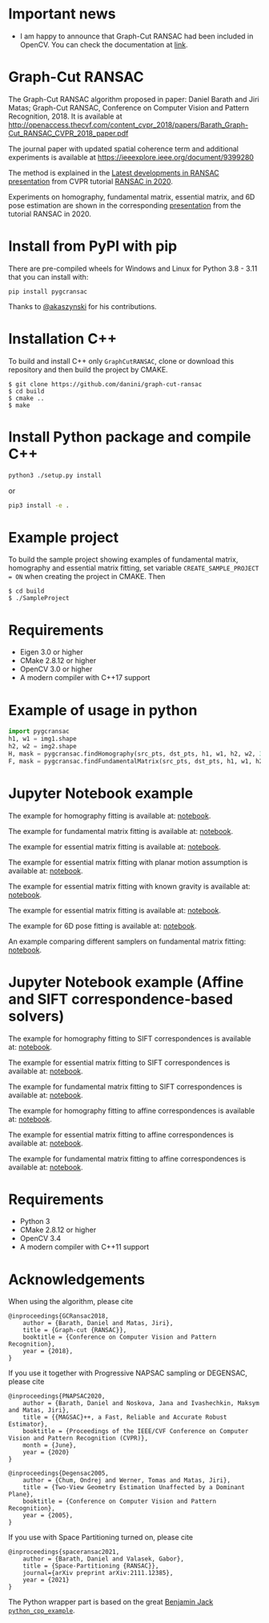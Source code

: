 # Important news

- I am happy to announce that Graph-Cut RANSAC had been included in OpenCV.
You can check the documentation at [link](https://docs.opencv.org/4.5.2/d1/df1/md__build_master-contrib_docs-lin64_opencv_doc_tutorials_calib3d_usac.html).

# Graph-Cut RANSAC

The Graph-Cut RANSAC algorithm proposed in paper: Daniel Barath and Jiri Matas; Graph-Cut RANSAC, Conference on Computer Vision and Pattern Recognition, 2018. 
It is available at http://openaccess.thecvf.com/content_cvpr_2018/papers/Barath_Graph-Cut_RANSAC_CVPR_2018_paper.pdf

The journal paper with updated spatial coherence term and additional experiments is available at https://ieeexplore.ieee.org/document/9399280

The method is explained in the [Latest developments in RANSAC presentation](https://www.youtube.com/watch?v=Nfd9dzeSSG8&feature=youtu.be) from CVPR tutorial [RANSAC in 2020](http://cmp.felk.cvut.cz/cvpr2020-ransac-tutorial/).

Experiments on homography, fundamental matrix, essential matrix, and 6D pose estimation are shown in the corresponding [presentation](https://www.youtube.com/watch?v=igRydL72160&feature=youtu.be) from the tutorial RANSAC in 2020.

# Install from PyPI with pip
There are pre-compiled wheels for Windows and Linux for Python 3.8 - 3.11 that you can install with:

```
pip install pygcransac
```

Thanks to [@akaszynski](https://github.com/akaszynski) for his contributions.

# Installation C++

To build and install C++ only `GraphCutRANSAC`, clone or download this repository and then build the project by CMAKE. 
```shell
$ git clone https://github.com/danini/graph-cut-ransac
$ cd build
$ cmake ..
$ make
```

# Install Python package and compile C++

```bash
python3 ./setup.py install
```

or

```bash
pip3 install -e .
```


# Example project

To build the sample project showing examples of fundamental matrix, homography and essential matrix fitting, set variable `CREATE_SAMPLE_PROJECT = ON` when creating the project in CMAKE. 
Then 
```shell
$ cd build
$ ./SampleProject
```

# Requirements

- Eigen 3.0 or higher
- CMake 2.8.12 or higher
- OpenCV 3.0 or higher
- A modern compiler with C++17 support


# Example of usage in python

```python
import pygcransac
h1, w1 = img1.shape
h2, w2 = img2.shape
H, mask = pygcransac.findHomography(src_pts, dst_pts, h1, w1, h2, w2, 3.0)
F, mask = pygcransac.findFundamentalMatrix(src_pts, dst_pts, h1, w1, h2, w2, 3.0)

```

# Jupyter Notebook example

The example for homography fitting is available at: [notebook](examples/example_homography.ipynb).

The example for fundamental matrix fitting is available at: [notebook](examples/example_fundamental_matrix.ipynb).

The example for essential matrix fitting is available at: [notebook](examples/example_essential_matrix.ipynb).

The example for essential matrix fitting with planar motion assumption is available at: [notebook](examples/example_planar_essential_matrix.ipynb).

The example for essential matrix fitting with known gravity is available at: [notebook](examples/example_gravity_essential_matrix.ipynb).

The example for essential matrix fitting is available at: [notebook](examples/example_essential_matrix.ipynb).
 
The example for 6D pose fitting is available at: [notebook](examples/example_absolute_pose.ipynb).
 
An example comparing different samplers on fundamental matrix fitting: [notebook](examples/example_samplers.ipynb).

# Jupyter Notebook example (Affine and SIFT correspondence-based solvers)

The example for homography fitting to SIFT correspondences is available at: [notebook](examples/example_homography_sift_correspondence.ipynb).

The example for essential matrix fitting to SIFT correspondences is available at: [notebook](examples/example_essential_matrix_sift_correspondence.ipynb).

The example for fundamental matrix fitting to SIFT correspondences is available at: [notebook](examples/example_fundamental_matrix_sift_correspondence.ipynb).


The example for homography fitting to affine correspondences is available at: [notebook](examples/example_homography_affine_correspondence.ipynb).

The example for essential matrix fitting to affine correspondences is available at: [notebook](examples/example_essential_matrix_affine_correspondence.ipynb).

The example for fundamental matrix fitting to affine correspondences is available at: [notebook](examples/example_fundamental_matrix_affine_correspondence.ipynb).



# Requirements

- Python 3
- CMake 2.8.12 or higher
- OpenCV 3.4
- A modern compiler with C++11 support

# Acknowledgements

When using the algorithm, please cite

```
@inproceedings{GCRansac2018,
	author = {Barath, Daniel and Matas, Jiri},
	title = {Graph-cut {RANSAC}},
	booktitle = {Conference on Computer Vision and Pattern Recognition},
	year = {2018},
}

```

If you use it together with Progressive NAPSAC sampling or DEGENSAC, please cite 

```
@inproceedings{PNAPSAC2020,
	author = {Barath, Daniel and Noskova, Jana and Ivashechkin, Maksym and Matas, Jiri},
	title = {{MAGSAC}++, a Fast, Reliable and Accurate Robust Estimator},
	booktitle = {Proceedings of the IEEE/CVF Conference on Computer Vision and Pattern Recognition (CVPR)},
	month = {June},
	year = {2020}
}

@inproceedings{Degensac2005,
	author = {Chum, Ondrej and Werner, Tomas and Matas, Jiri},
	title = {Two-View Geometry Estimation Unaffected by a Dominant Plane},
	booktitle = {Conference on Computer Vision and Pattern Recognition},
	year = {2005},
}

```

If you use with Space Partitioning turned on, please cite

```
@inproceedings{spaceransac2021,
	author = {Barath, Daniel and Valasek, Gabor},
	title = {Space-Partitioning {RANSAC}},
	journal={arXiv preprint arXiv:2111.12385},
	year = {2021}
}

```

The Python wrapper part is based on the great [Benjamin Jack `python_cpp_example`](https://github.com/benjaminjack/python_cpp_example).
